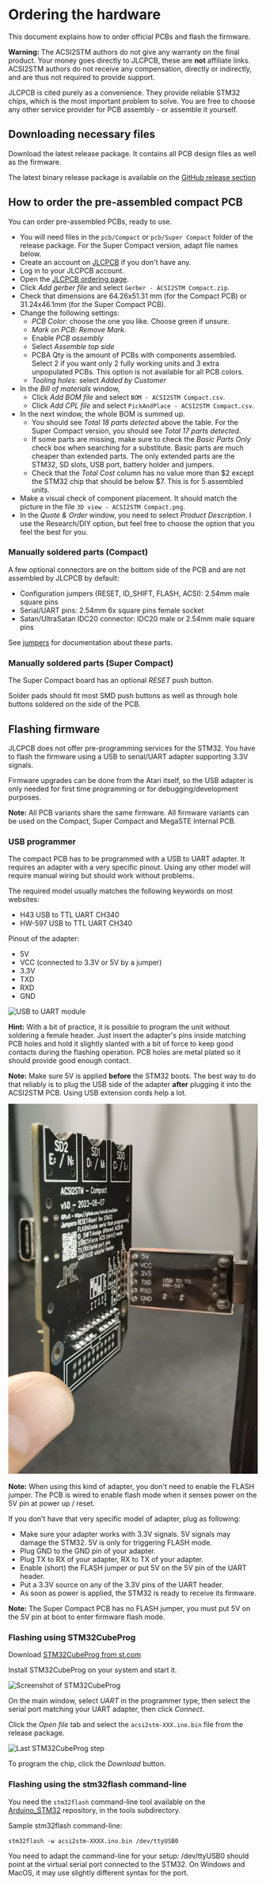 Ordering the hardware
=====================

This document explains how to order official PCBs and flash the firmware.

**Warning:** The ACSI2STM authors do not give any warranty on the final product.
Your money goes directly to JLCPCB, these are **not** affiliate links.
ACSI2STM authors do not receive any compensation, directly or indirectly, and
are thus not required to provide support.

JLCPCB is cited purely as a convenience. They provide reliable STM32 chips,
which is the most important problem to solve. You are free to choose any other
service provider for PCB assembly - or assemble it yourself.


Downloading necessary files
---------------------------

Download the latest release package. It contains all PCB design files as well as
the firmware.

The latest binary release package is available on the
[GitHub release section](https://github.com/retro16/acsi2stm/releases)


How to order the pre-assembled compact PCB
------------------------------------------

You can order pre-assembled PCBs, ready to use.

* You will need files in the `pcb/Compact` or `pcb/Super Compact` folder of the
  release package. For the Super Compact version, adapt file names below.
* Create an account on [JLCPCB](https://jlcpcb.com) if you don't have any.
* Log in to your JLCPCB account.
* Open the [JLCPCB ordering page](https://cart.jlcpcb.com/quote).
* Click *Add gerber file* and select `Gerber - ACSI2STM Compact.zip`.
* Check that dimensions are 64.26x51.31 mm (for the Compact PCB)
  or 31.24x46.1mm (for the Super Compact PCB).
* Change the following settings:
  * *PCB Color*: choose the one you like. Choose green if unsure.
  * *Mark on PCB*: *Remove Mark*.
  * Enable *PCB assembly*
  * Select *Assemble top side*
  * PCBA Qty is the amount of PCBs with components assembled. Select 2 if you
    want only 2 fully working units and 3 extra unpopulated PCBs. This option is
    not available for all PCB colors.
  * *Tooling holes*: select *Added by Customer*
* In the *Bill of materials* window,
  * Click *Add BOM file* and select `BOM - ACSI2STM Compact.csv`.
  * Click *Add CPL file* and select `PickAndPlace - ACSI2STM Compact.csv`.
* In the next window, the whole BOM is summed up.
  * You should see *Total 18 parts detected* above the table. For the Super
    Compact version, you should see *Total 17 parts detected*.
  * If some parts are missing, make sure to check the *Basic Parts Only* check
    box when searching for a substitute. Basic parts are much cheaper than
    extended parts. The only extended parts are the STM32, SD slots, USB port,
    battery holder and jumpers.
  * Check that the *Total Cost* column has no value more than $2 except the
    STM32 chip that should be below $7. This is for 5 assembled units.
* Make a visual check of component placement. It should match the picture in the
  file `3D view - ACSI2STM Compact.png`.
* In the *Quote & Order* window, you need to select *Product Description*. I use
  the Research/DIY option, but feel free to choose the option that you feel the
  best for you.

### Manually soldered parts (Compact)

A few optional connectors are on the bottom side of the PCB and are not
assembled by JLCPCB by default:

* Configuration jumpers (RESET, ID_SHIFT, FLASH, ACSI): 2.54mm male square pins
* Serial/UART pins: 2.54mm 6x square pins female socket
* Satan/UltraSatan IDC20 connector: IDC20 male or 2.54mm male square pins

See [jumpers](jumpers.md) for documentation about these parts.

### Manually soldered parts (Super Compact)

The Super Compact board has an optional *RESET* push button.

Solder pads should fit most SMD push buttons as well as through hole buttons
soldered on the side of the PCB.


Flashing firmware
-----------------

JLCPCB does not offer pre-programming services for the STM32. You have to flash
the firmware using a USB to serial/UART adapter supporting 3.3V signals.

Firmware upgrades can be done from the Atari itself, so the USB adapter is only
needed for first time programming or for debugging/development purposes.

**Note:** All PCB variants share the same firmware. All firmware variants can be
used on the Compact, Super Compact and MegaSTE Internal PCB.

### USB programmer

The compact PCB has to be programmed with a USB to UART adapter. It requires an
adapter with a very specific pinout. Using any other model will require manual
wiring but should work without problems.

The required model usually matches the following keywords on most websites:

* H43 USB to TTL UART CH340
* HW-597 USB to TTL UART CH340

Pinout of the adapter:

* 5V
* VCC (connected to 3.3V or 5V by a jumper)
* 3.3V
* TXD
* RXD
* GND

![USB to UART module](images/usb_serial.jpg)

**Hint:** With a bit of practice, it is possible to program the unit without
soldering a female header. Just insert the adapter's pins inside matching PCB
holes and hold it slightly slanted with a bit of force to keep good contacts
during the flashing operation. PCB holes are metal plated so it should provide
good enough contact.

**Note:** Make sure 5V is applied **before** the STM32 boots. The best way to do
that reliably is to plug the USB side of the adapter **after** plugging it into
the ACSI2STM PCB. Using USB extension cords help a lot.

![Flashing with other adapters](images/compact_pcb_flash.jpg)

**Note:** When using this kind of adapter, you don't need to enable the FLASH
jumper. The PCB is wired to enable flash mode when it senses power on the 5V
pin at power up / reset.

If you don't have that very specific model of adapter, plug as following:

* Make sure your adapter works with 3.3V signals. 5V signals may damage the
  STM32. 5V is only for triggering FLASH mode.
* Plug GND to the GND pin of your adapter.
* Plug TX to RX of your adapter, RX to TX of your adapter.
* Enable (short) the FLASH jumper or put 5V on the 5V pin of the UART header.
* Put a 3.3V source on any of the 3.3V pins of the UART header.
* As soon as power is applied, the STM32 is ready to receive its firmware.

**Note:** The Super Compact PCB has no FLASH jumper, you must put 5V on the 5V
pin at boot to enter firmware flash mode.

### Flashing using STM32CubeProg

Download [STM32CubeProg from st.com](https://www.st.com/en/development-tools/stm32cubeprog.html)

Install STM32CubeProg on your system and start it.

![Screenshot of STM32CubeProg](images/stm32cube-1.png)

On the main window, select *UART* in the programmer type, then select the serial
port matching your UART adapter, then click *Connect*.

Click the *Open file* tab and select the `acsi2stm-XXX.ino.bin` file from the
release package.

![Last STM32CubeProg step](images/stm32cube-2.png)

To program the chip, click the *Download* button.

### Flashing using the stm32flash command-line

You need the `stm32flash` command-line tool available on the
[Arduino_STM32](https://github.com/rogerclarkmelbourne/Arduino_STM32/tree/master/tools)
repository, in the tools subdirectory.

Sample stm32flash command-line:

    stm32flash -w acsi2stm-XXXX.ino.bin /dev/ttyUSB0

You need to adapt the command-line for your setup: /dev/ttyUSB0 should point at
the virtual serial port connected to the STM32. On Windows and MacOS, it may use
slightly different syntax for the port.

